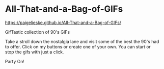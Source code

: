 # All-That-and-a-Bag-of-GIFs
https://paigelieske.github.io/All-That-and-a-Bag-of-GIFs/

GifTastic collection of 90's GIFs

Take a stroll down the nostalgia lane and visit some of the best the 90's had to offer.  Click on my buttons or create one of your own.  You can start or stop the gifs with just a click.

Party On!
